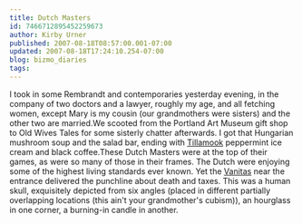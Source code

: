 ```yaml
---
title: Dutch Masters
id: 7466712895452259673
author: Kirby Urner
published: 2007-08-18T08:57:00.001-07:00
updated: 2007-08-18T17:24:10.254-07:00
blog: bizmo_diaries
tags: 
---
```


I took in some Rembrandt and contemporaries yesterday evening, in the company of two doctors and a lawyer, roughly my age, and all fetching women, except Mary is my cousin (our grandmothers were sisters) and the other two are married.We scooted from the Portland Art Museum gift shop to Old Wives Tales for some sisterly chatter afterwards.  I got that Hungarian mushroom soup and the salad bar, ending with [Tillamook](http://mybizmo.blogspot.com/2005/09/tillamook.html) peppermint ice cream and black coffee.These Dutch Masters were at the top of their games, as were so many of those in their frames.  The Dutch were enjoying some of the highest living standards ever known.  Yet the [Vanitas](http://en.wikipedia.org/wiki/Vanitas) near the entrance delivered the punchline about death and taxes.  This was a human skull, exquisitely depicted from six angles (placed in different partially overlapping locations (this ain't your grandmother's cubism)), an hourglass in one corner, a burning-in candle in another.